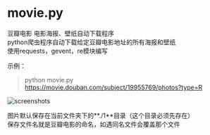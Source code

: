 # movie.py
豆瓣电影 电影海报、壁纸自动下载程序  
python爬虫程序自动下载给定豆瓣电影地址的所有海报和壁纸  
使用requests，gevent，re模块编写

示例：
> python movie.py https://movie.douban.com/subject/19955769/photos?type=R  

![screenshots](https://github.com/iawia002/douban-image/raw/master/screenshots/1.png)

图片默认保存在当前文件夹下的**./1**目录（这个目录必须先存在）  
保存文件名就是豆瓣电影的命名，如遇同名文件会覆盖那个文件
